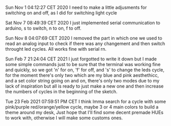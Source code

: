 Sun Nov  1 04:12:27 CET 2020
	I need to make a little adjusments for switching on and off, as I did for switching light cycle

Sat Nov  7 08:49:39 CET 2020
	I just implemented serial communication to arduino, s to switch, n to on, f to off.

Sun Nov  8 04:07:69 CET 2020
	I removed the part in which one we used to read an analog input to check if there was any changement and then switch throught led cycles. All works fine with serial rn.

Sun Feb  7 21:24:04 CET 2021
	I just forgotted to write it down but I made some simple commands just to be sure that the terminal was working fine and quickly, so we got 'n' for on, 'f' for off, and 's' to change the leds cycle, for the moment there's only two which are my blue and pink aesthethicc, and a set color string going on and on, there's only two modes due to my lack of inspiration but all is ready to just make a new one and then increase the numbers of cycles in the beginning of the sketch.

Tue 23 Feb 2021 07:59:51 PM CET
	I think Imma search for a cycle with some pink/purple red/orange/yellow cycle, maybe 3 or 4 main colors to build a theme around my desk, Just hope that I'll find some decent premade HUEs to work with, otherwise I will make some customs ones.
